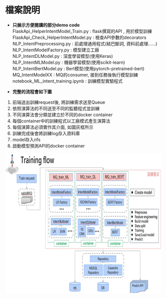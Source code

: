  
# 檔案說明  
* **只展示方便閱讀的部分demo code**   
FlaskApi_HelperIntentModel_Train.py : flask撰寫的API , 用於模型訓練   
FlaskApi_Check_HelperIntentModel.py : 檢查API參數的decorators  
NLP_IntentPreprocessing.py : 前處理通用程式(結巴斷詞, 資料前處理......)  
NLP_IntentModelFactory.py : 模型建立工廠  
NLP_IntentDLModel.py : 深度學習模型(使用Keras)  
NLP_IntentMLModel.py : 機器學習模型(使用scikit-learn)  
NLP_IntentBertModel.py : Bert模型(使用pytorch-pretrained-bert)  
MQ_IntentModelXX : MQ的consumer, 接到任務後執行模型訓練
notebook_ML_intent_training.ipynb : 訓練模型實驗程式    

* **完整的流程會如下圖**  
1. 前端送出訓練request後, 將訓練需求送至Queue  
2. 依照演算法的不同送至不同的監聽程式並訓練   
3. 不同演算法會分類並建立於不同的docker container  
4. 每個container中的訓練程式以工廠模式產生演算法  
5. 每個演算法必須實作其介面, 如圖灰框所示
6. 訓練完成後會將訓練log存入資料庫
7. model存入nfs
8. 啟動模型預測API的docker container
<img src="github_train_flow_demo.jpg" height="450" width="800">
